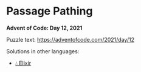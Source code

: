 # Passage Pathing

**Advent of Code: Day 12, 2021**

Puzzle text: <https://adventofcode.com/2021/day/12>

Solutions in other languages:

- [💧 Elixir](../../../elixir/lib/2021/12_passage_pathing)

